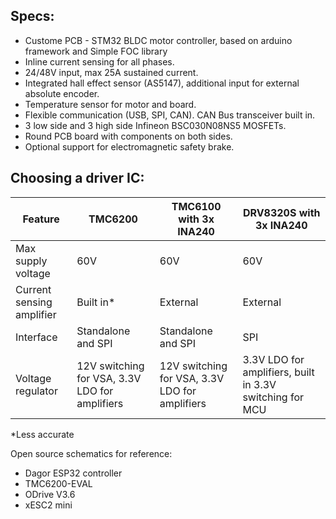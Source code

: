 ## Specs:
- Custome PCB - STM32 BLDC motor controller, based on arduino framework and Simple FOC library
- Inline current sensing for all phases.
- 24/48V input, max 25A sustained current.
- Integrated hall effect sensor (AS5147), additional input for external absolute encoder. 
- Temperature sensor for motor and board.
- Flexible communication (USB, SPI, CAN). CAN Bus transceiver built in.
- 3 low side and 3 high side Infineon BSC030N08NS5 MOSFETs.
- Round PCB board with components on both sides.
- Optional support for electromagnetic safety brake.

## Choosing a driver IC:

| Feature  | TMC6200 | TMC6100 with 3x INA240 | DRV8320S with 3x INA240 |
| ------------- | ------------- | ------------- | ------------- |
| Max supply voltage | 60V | 60V | 60V |
| Current sensing amplifier | Built in* | External | External |
| Interface | Standalone and SPI | Standalone and SPI | SPI |
| Voltage regulator | 12V switching for VSA, 3.3V LDO for amplifiers | 12V switching for VSA, 3.3V LDO for amplifiers | 3.3V LDO for amplifiers, built in 3.3V switching for MCU |

*Less accurate

Open source schematics for reference:
- Dagor ESP32 controller
- TMC6200-EVAL
- ODrive V3.6
- xESC2 mini

